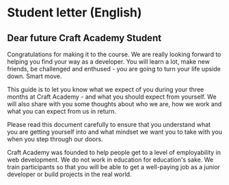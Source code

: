 # Student letter (English)

## Dear future Craft Academy Student

Congratulations for making it to the course. We are really looking forward to helping you find your way as a developer. You will learn a lot, make new friends, be challenged and enthused - you are going to turn your life upside down. Smart move.

This guide is to let you know what we expect of you during your three months at Craft Academy - and what you should expect from yourself. We will also share with you some thoughts about who we are, how we work and what you can expect from us in return.

Please read this document carefully to ensure that you understand what you are getting yourself into and what mindset we want you to take with you when you step through our doors.

Craft Academy was founded to help people get to a level of employability in web development. We do not work in education for education's sake. We train participants so that you will be able to get a well-paying job as a junior developer or build projects in the real world.

